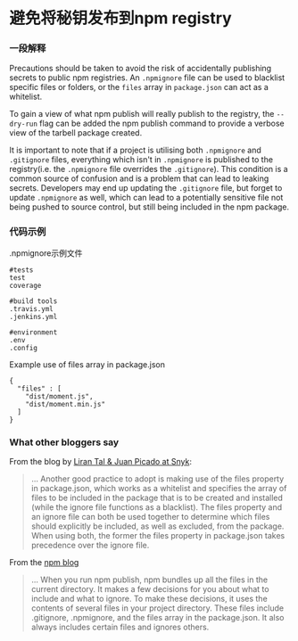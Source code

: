 # 避免将秘钥发布到npm registry

### 一段解释
Precautions should be taken to avoid the risk of accidentally publishing secrets to public npm registries. An `.npmignore` file can be used to blacklist specific files or folders, or the `files` array in `package.json` can act as a whitelist.

To gain a view of what npm publish will really publish to the registry, the `--dry-run` flag can be added the npm publish command to provide a verbose view of the tarbell package created.

It is important to note that if a project is utilising both `.npmignore` and `.gitignore` files, everything which isn't in `.npmignore` is published to the registry(i.e. the `.npmignore` file overrides the `.gitignore`). This condition is a common source of confusion and is a problem that can lead to leaking secrets. Developers may end up updating the `.gitignore` file, but forget to update `.npmignore` as well, which can lead to a potentially sensitive file not being pushed to source control, but still being included in the npm package.

### 代码示例
.npmignore示例文件
```
#tests
test
coverage

#build tools
.travis.yml
.jenkins.yml

#environment
.env
.config

```

Example use of files array in package.json

```
{ 
  "files" : [
    "dist/moment.js",
    "dist/moment.min.js"
  ]
}
```

### What other bloggers say

From the blog by [Liran Tal & Juan Picado at Snyk](https://snyk.io/blog/ten-npm-security-best-practices/):
> ... Another good practice to adopt is making use of the files property in package.json, which works as a whitelist and specifies the array of files to be included in the package that is to be created and installed (while the ignore file functions as a blacklist). The files property and an ignore file can both be used together to determine which files should explicitly be included, as well as excluded, from the package. When using both, the former the files property in package.json takes precedence over the ignore file.

From the [npm blog](https://blog.npmjs.org/post/165769683050/publishing-what-you-mean-to-publish)
> ... When you run npm publish, npm bundles up all the files in the current directory. It makes a few decisions for you about what to include and what to ignore. To make these decisions, it uses the contents of several files in your project directory. These files include .gitignore, .npmignore, and the files array in the package.json. It also always includes certain files and ignores others.